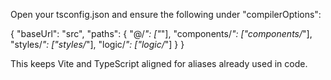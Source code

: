 Open your tsconfig.json and ensure the following under "compilerOptions":

{
  "baseUrl": "src",
  "paths": {
    "@/*": ["*"],
    "components/*": ["components/*"],
    "styles/*": ["styles/*"],
    "logic/*": ["logic/*"]
  }
}

This keeps Vite and TypeScript aligned for aliases already used in code.
